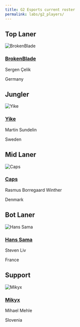 ```yaml
---
title: G2 Esports current roster
permalink: labs/g2_players/
---
```

## Top Laner
![BrokenBlade](https://images.alphacoders.com/123/thumb-1920-1237029.jpg)
### [BrokenBlade](https://querthdp.github.io/awww/labs/brokenblade)
Sergen Çelik

Germany
## Jungler
![Yike](https://www.esports.net/wp-content/uploads/2023/05/Yike-MSI.jpg)
### [Yike](https://querthdp.github.io/awww/labs/yike)
Martin Sundelin

Sweden
## Mid Laner
![Caps](https://gamepedia.cursecdn.com/lolesports_gamepedia_en/6/60/G2_Caps_2019_Split_2.png)
### [Caps](https://querthdp.github.io/awww/labs/caps)
Rasmus Borregaard Winther

Denmark
## Bot Laner
![Hans Sama](https://gamepedia.cursecdn.com/lolesports_gamepedia_en/6/61/MSF_Hans_Sama_2019_Split_2.png)
### [Hans Sama](https://querthdp.github.io/awww/labs/hans_sama)
Steven Liv

France
## Support
![Mikyx](https://gamepedia.cursecdn.com/lolesports_gamepedia_en/c/cf/G2_Mikyx_2019_WC.png)
### [Mikyx](https://querthdp.github.io/awww/labs/mikyx)
Mihael Mehle

Slovenia
